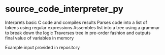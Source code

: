 # source_code_interpreter_py
Interprets basic C code and compiles results
Parses code into a list of tokens using regular expressions
Assembles list into a tree using a grammar to break down the logic
Traverses tree in pre-order fashion and outputs final value of variables in memory

Example input provided in repository
